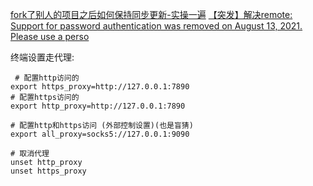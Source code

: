 [fork了别人的项目之后如何保持同步更新-实操一遍](https://blog.csdn.net/wuzhongqiang/article/details/103227170)
[【突发】解决remote: Support for password authentication was removed on August 13, 2021. Please use a perso](https://blog.csdn.net/yjw123456/article/details/119696726)

终端设置走代理: 
```shell
 # 配置http访问的
export https_proxy=http://127.0.0.1:7890
# 配置https访问的
export http_proxy=http://127.0.0.1:7890

# 配置http和https访问 (外部控制设置)(也是盲猜)
export all_proxy=socks5://127.0.0.1:9090

# 取消代理
unset http_proxy
unset https_proxy
```
